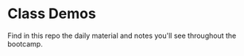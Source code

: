 # Class Demos

Find in this repo the daily material and notes you'll see throughout the 
bootcamp. 
